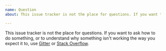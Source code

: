 ```yaml
---
name: Question
about: This issue tracker is not the place for questions. If you want to ask how to do something, or to understand why something isn't working the way you expect it to, use [Gitter](https://gitter.im/openzipkin/zipkin) or [Stack Overflow](https://stackoverflow.com/questions/tagged/zipkin).

---
```


This issue tracker is not the place for questions. If you want to ask how to do something, or to understand why something isn't working the way you expect it to, use [Gitter](https://gitter.im/openzipkin/zipkin) or [Stack Overflow](https://stackoverflow.com/questions/tagged/zipkin).


